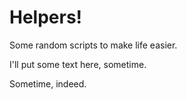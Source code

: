 # Helpers!
Some random scripts to make life easier.

I'll put some text here, sometime.

Sometime, indeed.
